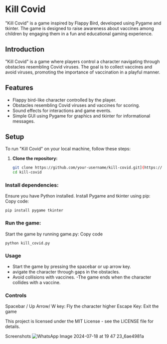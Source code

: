 # **Kill Covid**

"Kill Covid" is a game inspired by Flappy Bird, developed using Pygame and tkinter. The game is designed to raise awareness about vaccines among children by engaging them in a fun and educational gaming experience.

## **Introduction**

"Kill Covid" is a game where players control a character navigating through obstacles resembling Covid viruses. The goal is to collect vaccines and avoid viruses, promoting the importance of vaccination in a playful manner.

## **Features**

- Flappy bird-like character controlled by the player.
- Obstacles resembling Covid viruses and vaccines for scoring.
- Sound effects for interactions and game events.
- Simple GUI using Pygame for graphics and tkinter for informational messages.

## **Setup**

To run "Kill Covid" on your local machine, follow these steps:

1. **Clone the repository:**

   ```bash
   git clone https://github.com/your-username/kill-covid.git](https://github.com/deepmbhatt/Kill-Covid.git
   cd kill-covid

### Install dependencies:

Ensure you have Python installed. Install Pygame and tkinter using pip:
Copy code:
  
    pip install pygame tkinter

### Run the game:
Start the game by running game.py:
Copy code

    python kill_covid.py
    
### Usage
- Start the game by pressing the spacebar or up arrow key.
- avigate the character through gaps in the obstacles.
- Avoid collisions with vaccines.
-The game ends when the character collides with a vaccine.


### Controls
Spacebar / Up Arrow/ W key: Fly the character higher
Escape Key: Exit the game

This project is licensed under the MIT License - see the LICENSE file for details.

Screenshots
![WhatsApp Image 2024-07-18 at 19 47 23_6ae4981a](https://github.com/user-attachments/assets/4c46d64c-d3dd-4ac2-b78b-a363c5efd1b4)

